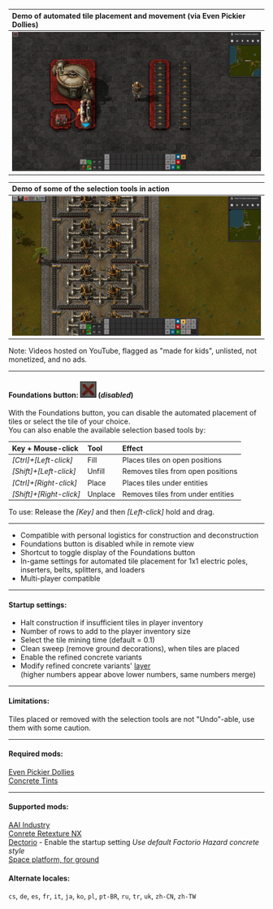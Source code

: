 |Demo of automated tile placement and movement (via Even Pickier Dollies)|
|:----|
|[![](https://github.com/0n0w1c/Foundations/blob/main/graphics/thumbnails/place-thumbnail.png?raw=true)](https://www.youtube.com/embed/n1DdTgi3gu4)|

&NewLine;
&NewLine;

|Demo of some of the selection tools in action|
|:----|
|[![](https://github.com/0n0w1c/Foundations/blob/main/graphics/thumbnails/tools-thumbnail.png?raw=true)](https://www.youtube.com/embed/-miukT1D6n0)|

&NewLine;
&NewLine;

Note: Videos hosted on YouTube, flagged as "made for kids", unlisted, not monetized, and no ads.  

---

&NewLine;

#### Foundations button: ![](https://github.com/0n0w1c/Foundations/blob/main/graphics/icons/disabled_32x32.png?raw=true) (*disabled*)

With the Foundations button, you can disable the automated placement of tiles or select the tile of your choice.  
You can also enable the available selection based tools by:  

| Key + Mouse-click       | Tool    | Effect                            |
| :---------------------- | :------ | :-------------------------------- |
| *[Ctrl]+[Left-click]*   | Fill    | Places tiles on open positions    |
| *[Shift]+[Left-click]*  | Unfill  | Removes tiles from open positions |
| *[Ctrl]+[Right-click]*  | Place   | Places tiles under entities       |
| *[Shift]+[Right-click]* | Unplace | Removes tiles from under entities |

To use: Release the *[Key]* and then *[Left-click]* hold and drag.  

---

* Compatible with personal logistics for construction and deconstruction  
* Foundations button is disabled while in remote view  
* Shortcut to toggle display of the Foundations button  
* In-game settings for automated tile placement for 1x1 electric poles, inserters, belts, splitters, and loaders  
* Multi-player compatible

---

#### Startup settings:  
* Halt construction if insufficient tiles in player inventory  
* Number of rows to add to the player inventory size  
* Select the tile mining time (default = 0.1)  
* Clean sweep (remove ground decorations), when tiles are placed  
* Enable the refined concrete variants 
* Modify refined concrete variants' [layer](https://mods.factorio.com/mod/Foundations/faq)  
  (higher numbers appear above lower numbers, same numbers merge)  

---

#### Limitations:  
Tiles placed or removed with the selection tools are not "Undo"-able, use them with some caution.  

---

#### Required mods:
[Even Pickier Dollies](https://mods.factorio.com/mod/even-pickier-dollies)  
[Concrete Tints](https://mods.factorio.com/mod/Concrete-Tints)

---

#### Supported mods:
[AAI Industry](https://mods.factorio.com/mod/aai-industry)  
[Conrete Retexture NX](https://mods.factorio.com/mod/conrete-retexture-nx)  
[Dectorio](https://mods.factorio.com/mod/Dectorio) - Enable the startup setting *Use default Factorio Hazard concrete style*  
[Space platform, for ground](https://mods.factorio.com/mod/space-platform-for-ground)  

#### Alternate locales:  
`cs`, `de`, `es`, `fr`, `it`, `ja`, `ko`, `pl`, `pt-BR`, `ru`, `tr`, `uk`, `zh-CN`, `zh-TW`
